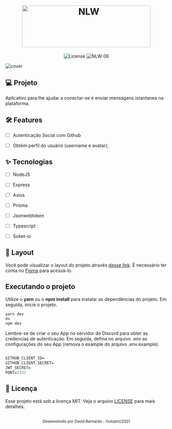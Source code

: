 <h1 align="center">
  <img alt="NLW"  height="130" width="400" title="templat" src=".github/nlw.png" />
</h1>

<p align="center">
  <img alt="License" src="https://img.shields.io/static/v1?label=license&message=MIT&color=E51C44&labelColor=0A1033">

 <img src="https://img.shields.io/static/v1?label=NLW&message=06&color=E51C44&labelColor=0A1033" alt="NLW 06" />
</p>


![cover](.github/Home.png?style=flat)


## 💻 Projeto
Aplicativo para lhe ajudar a conectar-se e enviar mensagens istantanea na plataforma.


## :hammer_and_wrench: Features 

-   [ ] Autenticação Social com Github
-   [ ] Obtém perfil do usuário (username e avatar);



## ✨ Tecnologias

-   [ ] NodeJS
-   [ ] Express
-   [ ] Axios
-   [ ] Prisma
-   [ ] Jsonwebtoken
-   [ ] Typescript
-   [ ] Soket-io
 

## 🔖 Layout

Você pode visualizar o layout do projeto através [desse link](https://www.figma.com/community/file/1031699316177416916). É necessário ter conta no [Figma](http://figma.com/) para acessá-lo.


## Executando o projeto

Utilize o **yarn** ou o **npm install** para instalar as dependências do projeto.
Em seguida, inicie o projeto.

```cl
yarn dev
ou
npm dev
```

Lembre-se de criar o seu App no servidor do Discord para obter as credencias de autenticação. Em seguida, defina no arquivo .env as configurações do seu App (remova o example do arquivo .env.example).
 
 ```cl

GITHUB_CLIENT_ID=
GITHUB_CLIENT_SECRET=
JWT_SECRET=
PORT=3333

```


## 📄 Licença

Esse projeto está sob a licença MIT. Veja o arquivo [LICENSE](LICENSE.md) para mais detalhes.

<br />

<div align="center">
  <small>Desenvolvido por David Bernardo  - Outubro/2021</small>

  
</div>
